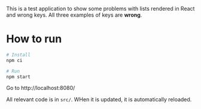 This is a test application to show some problems with lists rendered in React and wrong keys. All three examples of keys are **wrong**.

# How to run

```bash
# Install
npm ci

# Run
npm start
```

Go to http://localhost:8080/

All relevant code is in `src/`. WHen it is updated, it is automatically reloaded.
